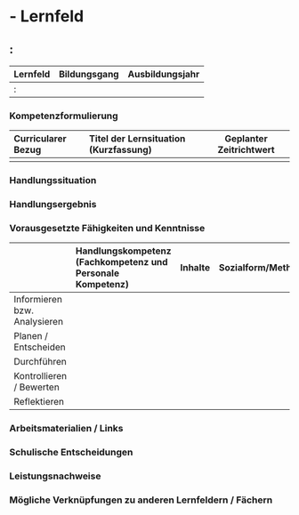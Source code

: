 # <!--bildungsgang--> - Lernfeld <!--Lernfeld-->

## <!--nrLernsituiation-->: <!--titelLernsitation--> <!--titelLernsitation-->

| Lernfeld | Bildungsgang | Ausbildungsjahr |
| :--- | :--- | :---: |
| <!--Lernfeld-->:</br> | <!--bildungsgang--> | <!--aj--> <!--aj--> |

### Kompetenzformulierung

<!--Kompetenzformulierung-->
<!--Kompetenzformulierung-->

| Curricularer Bezug | Titel der Lernsituation (Kurzfassung) | Geplanter Zeitrichtwert |
| :--- | :--- | :---: |
| <!--curricularerBezug--> <!--curricularerBezug-->| <!--lsKurzfassung--> <!--lsKurzfassung--> | <!--lsZeit--> <!--lsZeit--> |

### Handlungssituation

### Handlungsergebnis

<div style="page-break-after: always;"></div>

### Vorausgesetzte Fähigkeiten und Kenntnisse

| | Handlungskompetenz</br>(Fachkompetenz und Personale Kompetenz) | Inhalte | Sozialform/Methoden |
| :--- | :--- | :--- | :--- |
| Informieren bzw. Analysieren |  | |  |
| Planen / Entscheiden | |  |  |
| Durchführen | | |  |
| Kontrollieren / Bewerten | | |  |
| Reflektieren |  | | |

### Arbeitsmaterialien / Links

### Schulische Entscheidungen

### Leistungsnachweise

### Mögliche Verknüpfungen zu anderen Lernfeldern / Fächern
